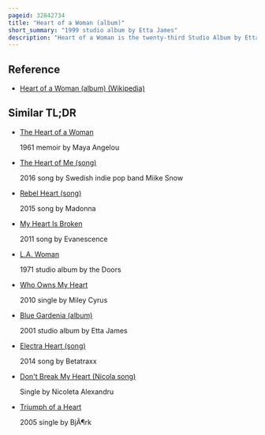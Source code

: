 ```yaml
---
pageid: 32842734
title: "Heart of a Woman (album)"
short_summary: "1999 studio album by Etta James"
description: "Heart of a Woman is the twenty-third Studio Album by Etta James released in June 1999 by Rca Records. The Album consists of eleven love Songs from her favorite Female Singers as well as a Recording of her most popular Song, 'at last'. Heart of a Woman was recorded in March 1999 by James and john Snyder with lupe Deleon as Executive Producer. James' two Sons Donto and Sametto served as Assistant Producers. Guest Musicians on the Album include Jimmy Zavala red Holloway and Mike Finnigan. Critical Reception of Heart of a Woman was mixed. The Album peaked at Number four on the top Blues albums Chart of Billboard Magazine."
---
```


## Reference

- [Heart of a Woman (album) (Wikipedia)](https://en.wikipedia.org/?curid=32842734)

## Similar TL;DR

- [The Heart of a Woman](/tldr/en/the-heart-of-a-woman)

  1961 memoir by Maya Angelou

- [The Heart of Me (song)](/tldr/en/the-heart-of-me-song)

  2016 song by Swedish indie pop band Miike Snow

- [Rebel Heart (song)](/tldr/en/rebel-heart-song)

  2015 song by Madonna

- [My Heart Is Broken](/tldr/en/my-heart-is-broken)

  2011 song by Evanescence

- [L.A. Woman](/tldr/en/la-woman)

  1971 studio album by the Doors

- [Who Owns My Heart](/tldr/en/who-owns-my-heart)

  2010 single by Miley Cyrus

- [Blue Gardenia (album)](/tldr/en/blue-gardenia-album)

  2001 studio album by Etta James

- [Electra Heart (song)](/tldr/en/electra-heart-song)

  2014 song by Betatraxx

- [Don't Break My Heart (Nicola song)](/tldr/en/dont-break-my-heart-nicola-song)

  Single by Nicoleta Alexandru

- [Triumph of a Heart](/tldr/en/triumph-of-a-heart)

  2005 single by BjÃ¶rk
